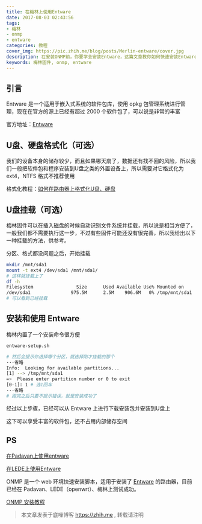 ```yaml
---
title: 在梅林上使用Entware
date: 2017-08-03 02:43:56
tags: 
- 梅林
- onmp
- entware
categories: 教程
cover_img: https://pic.zhih.me/blog/posts/Merlin-entware/cover.jpg
description: 在安装ONMP前，你要学会安装Entware，这篇文章教你如何快速安装Entware，让你的梅林固件具有更加丰富的功能，Entware是一个适用于嵌入式系统的软件包库，使用opkg包管理系统进行管理，现在在官方的源上已经有超过2000个软件包了，可以说是非常的丰富
keywords: 梅林固件, onmp, entware
---
```


## 引言

Entware 是一个适用于嵌入式系统的软件包库，使用 opkg 包管理系统进行管理，现在在官方的源上已经有超过 2000 个软件包了，可以说是非常的丰富

官方地址：[Entware](https://entware.net/)

## U盘、硬盘格式化（可选）

我们的设备本身的储存较少，而且如果哪天崩了，数据还有找不回的风险，所以我们一般把软件包和程序安装到U盘之类的外置设备上，所以需要对它格式化为 ext4，NTFS 格式不推荐使用

格式化教程：[如何在路由器上格式化U盘、硬盘](https://zhih.me/format-Upan-partition)

## U盘挂载（可选）

梅林固件可以在插入磁盘的时候自动识别文件系统并挂载，所以说是相当方便了，一般我们都不需要执行这一步，不过有些固件可能还没有很完善，所以我给出以下一种挂载的方法，供参考。

分区、格式都没问题之后，开始挂载

```bash
mkdir /mnt/sda1
mount -t ext4 /dev/sda1 /mnt/sda1/
# 这样就挂载上了
df -h
Filesystem                Size      Used Available Use% Mounted on
/dev/sda1               975.5M      2.5M    906.6M   0% /tmp/mnt/sda1
# 可以看到已经挂载
```

## 安装和使用 Entware

梅林内置了一个安装命令很方便

```bash
entware-setup.sh

# 然后会提示你选择哪个分区，就选择刚才挂载的那个
···省略
Info:  Looking for available partitions...
[1] --> /tmp/mnt/sda1
=>  Please enter partition number or 0 to exit
[0-1]: 1 # 选1回车
···省略
# 跑完之后只要不提示错误，就是安装成功了
```

经过以上步骤，已经可以从 Entware 上进行下载安装包并安装到U盘上

这下可以享受丰富的软件包，还不占用内部储存空间

## PS 

[在Padavan上使用entware](https://zhih.me/Padavan-entware/)

[在LEDE上使用Entware](https://zhih.me/LEDE-entware/)

ONMP 是一个 web 环境快速安装脚本，适用于安装了 [Entware](https://entware.net/) 的路由器，目前已经在 Padavan、LEDE（openwrt）、梅林上测试成功。

[ONMP 安装教程](https://zhih.me/onmp-installation/)

>本文章发表于底噪博客 https://zhih.me , 转载请注明

